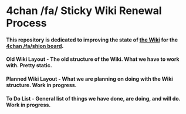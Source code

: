 # 4chan /fa/ Sticky Wiki Renewal Process

#### This repository is dedicated to improving the state of [the Wiki](http://tuxbell.com/index.php/Main_Page) for the [4chan /fa/shion board](4chan.org/fa/catalog).



#### Old Wiki Layout - The old structure of the Wiki. What we have to work with. Pretty static.

#### Planned Wiki Layout - What we are planning on doing with the Wiki structure. Work in progress.

#### To Do List - General list of things we have done, are doing, and will do. Work in progress.


